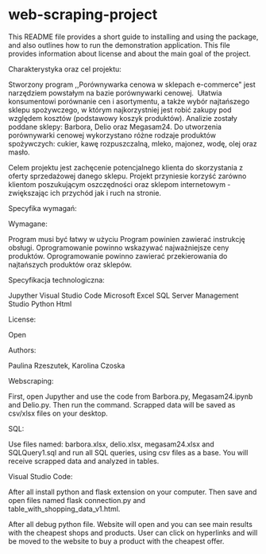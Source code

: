 # web-scraping-project

This README file provides a short guide to installing and using the package, and also outlines how to run the demonstration application.
This file provides information about license and about the main goal of the project.


Charakterystyka oraz cel projektu:

Stworzony program ,,Porównywarka cenowa w sklepach e-commerce" jest narzędziem powstałym na bazie porównywarki cenowej.  Ułatwia konsumentowi porównanie cen i asortymentu, a także wybór najtańszego sklepu spożywczego, w którym najkorzystniej jest robić zakupy pod względem kosztów (podstawowy koszyk produktów). Analizie zostały poddane sklepy: Barbora, Delio oraz Megasam24. Do utworzenia porównywarki cenowej wykorzystano różne rodzaje produktów spożywczych: cukier, kawę rozpuszczalną, mleko, majonez, wodę, olej oraz masło.

Celem projektu jest zachęcenie potencjalnego klienta do skorzystania z oferty sprzedażowej danego sklepu. Projekt przyniesie korzyść zarówno klientom poszukującym oszczędności oraz sklepom internetowym - zwiększając ich przychód jak i ruch na stronie.


Specyfika wymagań:

Wymagane:

Program musi być łatwy w użyciu
Program powinien zawierać instrukcję obsługi.
Oprogramowanie powinno wskazywać najważniejsze ceny produktów.
Oprogramowanie powinno zawierać przekierowania do najtańszych produktów oraz sklepów.


Specyfikacja technologiczna:

Jupyther
Visual Studio Code
Microsoft Excel
SQL Server Management Studio
Python
Html

License:

Open

Authors:

Paulina Rzeszutek,
Karolina Czoska


Webscraping:

First, open Jupyther and use the code from Barbora.py, Megasam24.ipynb and Delio.py.
Then run the command. Scrapped data will be saved as csv/xlsx files on your desktop.

SQL:

Use files named: barbora.xlsx, delio.xlsx, megasam24.xlsx and SQLQuery1.sql and run all SQL queries, using csv files as a base. You will receive scrapped data and analyzed in tables.

Visual Studio Code:

After all install python and flask extension on your computer. Then save and open files named flask connection.py and table_with_shopping_data_v1.html.


After all debug python file. Website will open and you can see main results with the cheapest shops and products. User can click on hyperlinks and will be moved to the website to buy a product with the cheapest offer.

